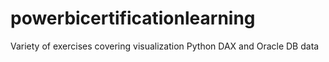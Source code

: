# powerbicertificationlearning
Variety of exercises covering visualization Python DAX and Oracle DB data
